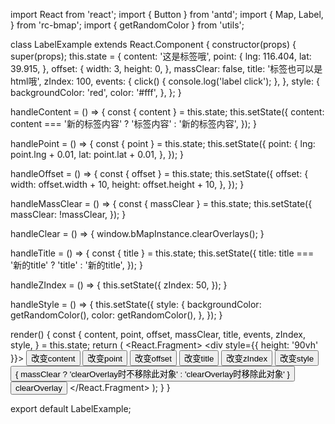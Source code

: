 import React from 'react';
import { Button } from 'antd';
import {
  Map, Label,
} from 'rc-bmap';
import { getRandomColor } from 'utils';

class LabelExample extends React.Component {
  constructor(props) {
    super(props);
    this.state = {
      content: '这是标签哦',
      point: {
        lng: 116.404,
        lat: 39.915,
      },
      offset: {
        width: 3,
        height: 0,
      },
      massClear: false,
      title: '标签也可以是html哦',
      zIndex: 100,
      events: {
        click() {
          console.log('label click');
        },
      },
      style: {
        backgroundColor: 'red',
        color: '#fff',
      },
    };
  }

  handleContent = () => {
    const { content } = this.state;
    this.setState({
      content: content === '新的标签内容' ? '标签内容' : '新的标签内容',
    });
  }

  handlePoint = () => {
    const { point } = this.state;
    this.setState({
      point: {
        lng: point.lng + 0.01,
        lat: point.lat + 0.01,
      },
    });
  }

  handleOffset = () => {
    const { offset } = this.state;
    this.setState({
      offset: {
        width: offset.width + 10,
        height: offset.height + 10,
      },
    });
  }

  handleMassClear = () => {
    const { massClear } = this.state;
    this.setState({
      massClear: !massClear,
    });
  }

  handleClear = () => {
    window.bMapInstance.clearOverlays();
  }

  handleTitle = () => {
    const { title } = this.state;
    this.setState({
      title: title === '新的title' ? 'title' : '新的title',
    });
  }

  handleZIndex = () => {
    this.setState({
      zIndex: 50,
    });
  }

  handleStyle = () => {
    this.setState({
      style: {
        backgroundColor: getRandomColor(),
        color: getRandomColor(),
      },
    });
  }

  render() {
    const {
      content, point, offset, massClear, title, events, zIndex, style,
    } = this.state;
    return (
      <React.Fragment>
        <div style={{ height: '90vh' }}>
          <Map
            ak="dbLUj1nQTvDvKXkov5fhnH5HIE88RUEO"
            scrollWheelZoom
          >
            <Label
              content={content}
              point={point}
              offset={offset}
              massClear={massClear}
              title={title}
              events={events}
              zIndex={zIndex}
              style={style}
            />
          </Map>
        </div>
        <Button onClick={this.handleContent}>改变content</Button>
        <Button onClick={this.handlePoint}>改变point</Button>
        <Button onClick={this.handleOffset}>改变offset</Button>
        <Button onClick={this.handleTitle}>改变title</Button>
        <Button onClick={this.handleZIndex}>改变zIndex</Button>
        <Button onClick={this.handleStyle}>改变style</Button>
        <Button onClick={this.handleMassClear}>
          { massClear ? 'clearOverlay时不移除此对象' : 'clearOverlay时移除此对象' }
        </Button>
        <Button onClick={this.handleClear}>clearOverlay</Button>
      </React.Fragment>
    );
  }
}

export default LabelExample;
